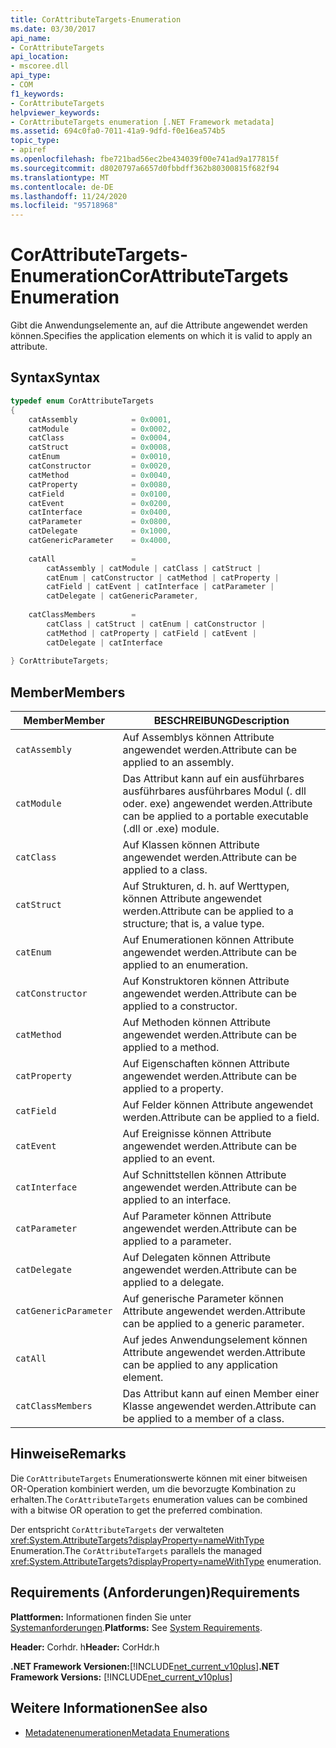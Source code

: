 ```yaml
---
title: CorAttributeTargets-Enumeration
ms.date: 03/30/2017
api_name:
- CorAttributeTargets
api_location:
- mscoree.dll
api_type:
- COM
f1_keywords:
- CorAttributeTargets
helpviewer_keywords:
- CorAttributeTargets enumeration [.NET Framework metadata]
ms.assetid: 694c0fa0-7011-41a9-9dfd-f0e16ea574b5
topic_type:
- apiref
ms.openlocfilehash: fbe721bad56ec2be434039f00e741ad9a177815f
ms.sourcegitcommit: d8020797a6657d0fbbdff362b80300815f682f94
ms.translationtype: MT
ms.contentlocale: de-DE
ms.lasthandoff: 11/24/2020
ms.locfileid: "95718968"
---
```

# <a name="corattributetargets-enumeration"></a><span data-ttu-id="0a406-102">CorAttributeTargets-Enumeration</span><span class="sxs-lookup"><span data-stu-id="0a406-102">CorAttributeTargets Enumeration</span></span>

<span data-ttu-id="0a406-103">Gibt die Anwendungselemente an, auf die Attribute angewendet werden können.</span><span class="sxs-lookup"><span data-stu-id="0a406-103">Specifies the application elements on which it is valid to apply an attribute.</span></span>  
  
## <a name="syntax"></a><span data-ttu-id="0a406-104">Syntax</span><span class="sxs-lookup"><span data-stu-id="0a406-104">Syntax</span></span>  
  
```cpp  
typedef enum CorAttributeTargets  
{  
    catAssembly            = 0x0001,  
    catModule              = 0x0002,  
    catClass               = 0x0004,  
    catStruct              = 0x0008,  
    catEnum                = 0x0010,  
    catConstructor         = 0x0020,  
    catMethod              = 0x0040,  
    catProperty            = 0x0080,  
    catField               = 0x0100,  
    catEvent               = 0x0200,  
    catInterface           = 0x0400,  
    catParameter           = 0x0800,  
    catDelegate            = 0x1000,  
    catGenericParameter    = 0x4000,  
  
    catAll                 =
        catAssembly | catModule | catClass | catStruct |
        catEnum | catConstructor | catMethod | catProperty |
        catField | catEvent | catInterface | catParameter |
        catDelegate | catGenericParameter,  
  
    catClassMembers        =
        catClass | catStruct | catEnum | catConstructor |
        catMethod | catProperty | catField | catEvent |
        catDelegate | catInterface  
  
} CorAttributeTargets;  
```  
  
## <a name="members"></a><span data-ttu-id="0a406-105">Member</span><span class="sxs-lookup"><span data-stu-id="0a406-105">Members</span></span>  
  
|<span data-ttu-id="0a406-106">Member</span><span class="sxs-lookup"><span data-stu-id="0a406-106">Member</span></span>|<span data-ttu-id="0a406-107">BESCHREIBUNG</span><span class="sxs-lookup"><span data-stu-id="0a406-107">Description</span></span>|  
|------------|-----------------|  
|`catAssembly`|<span data-ttu-id="0a406-108">Auf Assemblys können Attribute angewendet werden.</span><span class="sxs-lookup"><span data-stu-id="0a406-108">Attribute can be applied to an assembly.</span></span>|  
|`catModule`|<span data-ttu-id="0a406-109">Das Attribut kann auf ein ausführbares ausführbares ausführbares Modul (. dll oder. exe) angewendet werden.</span><span class="sxs-lookup"><span data-stu-id="0a406-109">Attribute can be applied to a portable executable (.dll or .exe) module.</span></span>|  
|`catClass`|<span data-ttu-id="0a406-110">Auf Klassen können Attribute angewendet werden.</span><span class="sxs-lookup"><span data-stu-id="0a406-110">Attribute can be applied to a class.</span></span>|  
|`catStruct`|<span data-ttu-id="0a406-111">Auf Strukturen, d. h. auf Werttypen, können Attribute angewendet werden.</span><span class="sxs-lookup"><span data-stu-id="0a406-111">Attribute can be applied to a structure; that is, a value type.</span></span>|  
|`catEnum`|<span data-ttu-id="0a406-112">Auf Enumerationen können Attribute angewendet werden.</span><span class="sxs-lookup"><span data-stu-id="0a406-112">Attribute can be applied to an enumeration.</span></span>|  
|`catConstructor`|<span data-ttu-id="0a406-113">Auf Konstruktoren können Attribute angewendet werden.</span><span class="sxs-lookup"><span data-stu-id="0a406-113">Attribute can be applied to a constructor.</span></span>|  
|`catMethod`|<span data-ttu-id="0a406-114">Auf Methoden können Attribute angewendet werden.</span><span class="sxs-lookup"><span data-stu-id="0a406-114">Attribute can be applied to a method.</span></span>|  
|`catProperty`|<span data-ttu-id="0a406-115">Auf Eigenschaften können Attribute angewendet werden.</span><span class="sxs-lookup"><span data-stu-id="0a406-115">Attribute can be applied to a property.</span></span>|  
|`catField`|<span data-ttu-id="0a406-116">Auf Felder können Attribute angewendet werden.</span><span class="sxs-lookup"><span data-stu-id="0a406-116">Attribute can be applied to a field.</span></span>|  
|`catEvent`|<span data-ttu-id="0a406-117">Auf Ereignisse können Attribute angewendet werden.</span><span class="sxs-lookup"><span data-stu-id="0a406-117">Attribute can be applied to an event.</span></span>|  
|`catInterface`|<span data-ttu-id="0a406-118">Auf Schnittstellen können Attribute angewendet werden.</span><span class="sxs-lookup"><span data-stu-id="0a406-118">Attribute can be applied to an interface.</span></span>|  
|`catParameter`|<span data-ttu-id="0a406-119">Auf Parameter können Attribute angewendet werden.</span><span class="sxs-lookup"><span data-stu-id="0a406-119">Attribute can be applied to a parameter.</span></span>|  
|`catDelegate`|<span data-ttu-id="0a406-120">Auf Delegaten können Attribute angewendet werden.</span><span class="sxs-lookup"><span data-stu-id="0a406-120">Attribute can be applied to a delegate.</span></span>|  
|`catGenericParameter`|<span data-ttu-id="0a406-121">Auf generische Parameter können Attribute angewendet werden.</span><span class="sxs-lookup"><span data-stu-id="0a406-121">Attribute can be applied to a generic parameter.</span></span>|  
|`catAll`|<span data-ttu-id="0a406-122">Auf jedes Anwendungselement können Attribute angewendet werden.</span><span class="sxs-lookup"><span data-stu-id="0a406-122">Attribute can be applied to any application element.</span></span>|  
|`catClassMembers`|<span data-ttu-id="0a406-123">Das Attribut kann auf einen Member einer Klasse angewendet werden.</span><span class="sxs-lookup"><span data-stu-id="0a406-123">Attribute can be applied to a member of a class.</span></span>|  
  
## <a name="remarks"></a><span data-ttu-id="0a406-124">Hinweise</span><span class="sxs-lookup"><span data-stu-id="0a406-124">Remarks</span></span>  

 <span data-ttu-id="0a406-125">Die `CorAttributeTargets` Enumerationswerte können mit einer bitweisen OR-Operation kombiniert werden, um die bevorzugte Kombination zu erhalten.</span><span class="sxs-lookup"><span data-stu-id="0a406-125">The `CorAttributeTargets` enumeration values can be combined with a bitwise OR operation to get the preferred combination.</span></span>  
  
 <span data-ttu-id="0a406-126">Der entspricht `CorAttributeTargets` der verwalteten <xref:System.AttributeTargets?displayProperty=nameWithType> Enumeration.</span><span class="sxs-lookup"><span data-stu-id="0a406-126">The `CorAttributeTargets` parallels the managed <xref:System.AttributeTargets?displayProperty=nameWithType> enumeration.</span></span>  
  
## <a name="requirements"></a><span data-ttu-id="0a406-127">Requirements (Anforderungen)</span><span class="sxs-lookup"><span data-stu-id="0a406-127">Requirements</span></span>  

 <span data-ttu-id="0a406-128">**Plattformen:** Informationen finden Sie unter [Systemanforderungen](../../get-started/system-requirements.md).</span><span class="sxs-lookup"><span data-stu-id="0a406-128">**Platforms:** See [System Requirements](../../get-started/system-requirements.md).</span></span>  
  
 <span data-ttu-id="0a406-129">**Header:** Corhdr. h</span><span class="sxs-lookup"><span data-stu-id="0a406-129">**Header:** CorHdr.h</span></span>  
  
 <span data-ttu-id="0a406-130">**.NET Framework Versionen:**[!INCLUDE[net_current_v10plus](../../../../includes/net-current-v10plus-md.md)]</span><span class="sxs-lookup"><span data-stu-id="0a406-130">**.NET Framework Versions:** [!INCLUDE[net_current_v10plus](../../../../includes/net-current-v10plus-md.md)]</span></span>  
  
## <a name="see-also"></a><span data-ttu-id="0a406-131">Weitere Informationen</span><span class="sxs-lookup"><span data-stu-id="0a406-131">See also</span></span>

- [<span data-ttu-id="0a406-132">Metadatenenumerationen</span><span class="sxs-lookup"><span data-stu-id="0a406-132">Metadata Enumerations</span></span>](metadata-enumerations.md)
